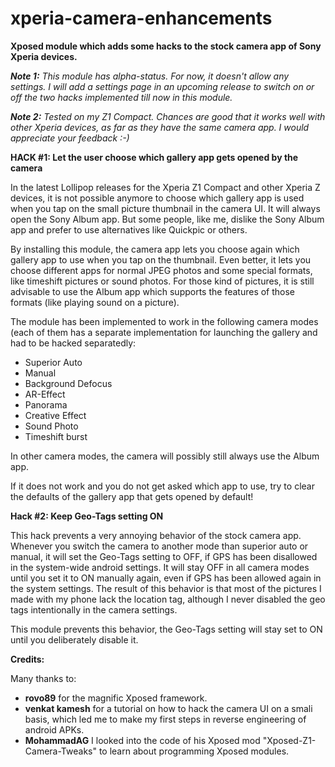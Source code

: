 # xperia-camera-enhancements
<b>Xposed module which adds some hacks to the stock camera app of Sony Xperia devices.</b>

<i><b>Note 1:</b> This module has alpha-status. For now, it doesn't allow any settings. I will add a settings page in an upcoming release to switch on or off the two hacks implemented till now in this module.</i> 

<i><b>Note 2:</b> Tested on my Z1 Compact. Chances are good that it works well with other Xperia devices, as far as they have the same camera app. I would appreciate your feedback :-)</i>

<b>HACK #1: Let the user choose which gallery app gets opened by the camera</b>

In the latest Lollipop releases for the Xperia Z1 Compact and other Xperia Z devices, it is not possible anymore to choose which gallery app is used when you tap on the small picture thumbnail in the camera UI. It will always open the Sony Album app. But some people, like me, dislike the Sony Album app and prefer to use alternatives like Quickpic or others.

By installing this module, the camera app lets you choose again which gallery app to use when you tap on the thumbnail. Even better, it lets you choose different apps for normal JPEG photos and some special formats, like timeshift pictures or sound photos. For those kind of pictures, it is still advisable to use the Album app which supports the features of those formats (like playing sound on a picture).

The module has been implemented to work in the following camera modes (each of them has a separate implementation for launching the gallery and had to be hacked separatedly:

- Superior Auto
- Manual
- Background Defocus
- AR-Effect
- Panorama
- Creative Effect
- Sound Photo
- Timeshift burst

In other camera modes, the camera will possibly still always use the Album app.

If it does not work and you do not get asked which app to use, try to clear the defaults of the gallery app that gets opened by default!

<b>Hack #2: Keep Geo-Tags setting ON</b>

This hack prevents a very annoying behavior of the stock camera app. Whenever you switch the camera to another mode than superior auto or manual, it will set the Geo-Tags setting to OFF, if GPS has been disallowed in the system-wide android settings. It will stay OFF in all camera modes until you set it to ON manually again, even if GPS has been allowed again in the system settings. The result of this behavior is that most of the pictures I made with my phone lack the location tag, although I never disabled the geo tags intentionally in the camera settings.

This module prevents this behavior, the Geo-Tags setting will stay set to ON until you deliberately disable it.

<b>Credits:</b>

Many thanks to:

<ul>
<li><b>rovo89</b> for the magnific Xposed framework.
<li><b>venkat kamesh</b> for a tutorial on how to hack the camera UI on a smali basis, which led me to make my first steps in reverse engineering of android APKs.
<li><b>MohammadAG</b> I looked into the code of his Xposed mod "Xposed-Z1-Camera-Tweaks" to learn about programming Xposed modules.
</ul>

